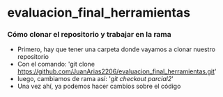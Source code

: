 # evaluacion_final_herramientas

### Cómo clonar el repositorio y trabajar en la rama

  * Primero, hay que tener una carpeta donde vayamos a clonar nuestro repositorio
  * Con el comando: 'git clone https://github.com/JuanArias2206/evaluacion_final_herramientas.git'
  * luego, cambiamos de rama así: '_git checkout parcial2_'
  * Una vez ahí, ya podemos hacer cambios sobre el código
